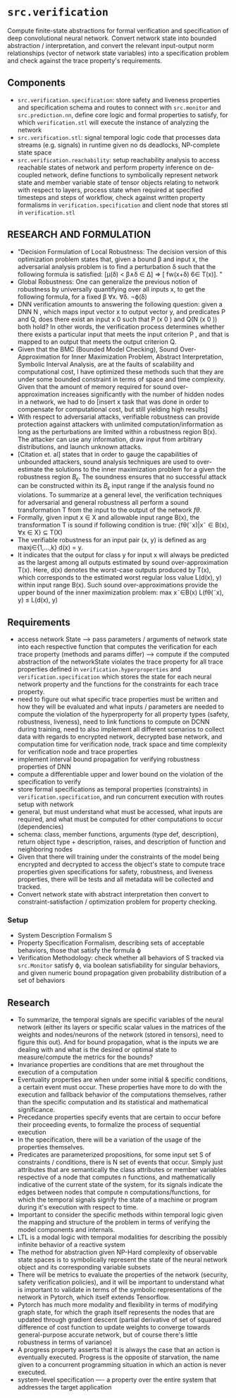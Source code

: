 # `src.verification`
Compute finite-state abstractions for formal verification and specification of deep convolutional neural network. Convert network state into bounded abstraction / interpretation, and convert the relevant input-output norm relationships (vector of network state variables) into a specification problem and check against the trace property's requirements.


## Components
- `src.verification.specification`: store safety and liveness properties and specification schema and routes to connect with `src.monitor` and `src.prediction.nn`, define core logic and formal properties to satisfy, for which `verification.stl` will execute the instance of analyzing the network
- `src.verification.stl`: signal temporal logic code that processes data streams (e.g. signals) in runtime given no ds deadlocks, NP-complete state space
- `src.verification.reachability`: setup reachability analysis to access reachable states of network and perform property inference on de-coupled network, define functions to symbolically represent network state and member variable state of tensor objects relating to network with respect to layers, process state when required at specified timesteps and steps of workflow, check against written property formalisms in `verification.specification` and client node that stores stl in `verification.stl`


## RESEARCH AND FORMULATION
- "Decision Formulation of Local Robustness: The decision version of this optimization problem states that, given a bound β and input x, the adversarial analysis problem is to find a perturbation δ such that the following formula is satisfied: [µ(δ) < β∧δ ∈ ∆] ⇒ [ fw(x+δ) 6∈ T(x)]. "
- Global Robustness: One can generalize the previous notion of robustness by universally quantifying over all inputs x, to get the following formula, for a fixed β ∀x. ∀δ. ¬ϕ(δ)
- DNN verification amounts to answering the following question: given a DNN N , which maps input vector x to output vector y, and predicates P and Q, does there exist an input x 0 such that P (x 0 ) and Q(N (x 0 )) both hold? In other words, the verification process determines whether there exists a particular input that meets the input criterion P , and that is mapped to an output that meets the output criterion Q.
- Given that the BMC (Bounded Model Checking), Sound Over-Approximation for Inner Maximization Problem, Abstract Interpretation, Symbolic Interval Analysis, are at the faults of scalability and computational cost, I have optimized these methods such that they are under some bounded constraint in terms of space and time complexity. Given that the amount of memory required for sound over-approximation increases significantly with the number of hidden nodes in a network, we had to do [insert x task that was done in order to compensate for computational cost, but still yielding high results]
- With respect to adversarial attacks, verifiable robustness can provide protection against attackers with unlimited computation/information as long as the perturbations are limited within a robustness region B(x). The attacker can use any information, draw input from arbitrary distributions, and launch unknown attacks.
- [Citation et. al] states that in order to gauge the capabilities of unbounded attackers, sound analysis techniques are used to over-estimate the solutions to the inner maximization problem for a given the robustness region $B_{\epsilon}$. The soundness ensures that no successful attack can be constructed within its $B_{\epsilon}$ input range if the analysis found no violations. To summarize at a general level, the verification techniques for adversarial and general robustness all perform a sound transformation T from the input to the output of the network $f\theta$.
- Formally, given input x ∈ X and allowable input range B(x), the transformation T is sound if following condition is true: {fθ(˜x)|x˜ ∈ B(x), ∀x ∈ X} ⊆ T(X)
- The verifiable robustness for an input pair (x, y) is defined as arg maxj∈{1,...,k} d(x) = y.
- It indicates that the output for class y for input x will always be predicted as the largest among all outputs estimated by sound over-approximation T(x). Here, d(x) denotes the worst-case outputs produced by T(x), which corresponds to the estimated worst regular loss value L(d(x), y) within input range B(x). Such sound over-approximations provide the upper bound of the inner maximization problem: max x˜∈B(x) L(fθ(˜x), y) ≤ L(d(x), y)


## Requirements
- access network State --> pass parameters / arguments of network state into each respective function that computes the verification for each trace property (methods and params differ) --> compute if the computed abstraction of the networkState violates the trace property for all trace properties defined in `verification.hyperproperties` and `verification.specification` which stores the state for each neural network property and the functions for the constraints for each trace property.
- need to figure out what specific trace properties must be written and how they will be evaluated and what inputs / parameters are needed to compute the violation of the hyperproperty for all property types (safety, robustness, liveness), need to link functions to compute on DCNN during training, need to also implement all different scenarios to collect data with regards to encrypted network, decrypted base network, and computation time for verification node, track space and time complexity for verification node and trace properties
- implement interval bound propagation for verifying robustness properties of DNN
- compute a differentiable upper and lower bound on the violation of the specification to verify
- store formal specifications as temporal properties (constraints) in `verification.specification`, and run concurrent execution with routes setup with network
- general, but must understand what must be accessed, what inputs are required, and what must be computed for other computations to occur (dependencies)
- schema: class, member functions, arguments (type def, description), return object type  + description, raises, and description of function and neighboring nodes 
- Given that there will training under the constraints of the model being encrypted and decrypted to access the object's state to compute trace properties given specifications for safety, robustness, and liveness properties, there will be tests and all metadata will be collected and tracked.
- Convert network state with abstract interpretation then convert to constraint-satisfaction / optimization problem for property checking.


### Setup
- System Description Formalism S
- Property Specification Formalism, describing sets of acceptable behaviors, those that satisfy the formula ϕ
- Verification Methodology: check whether all behaviors of S tracked via `src.Monitor` satisfy ϕ, via boolean satisfiability for singular behaviors, and given numeric bound propagation given probability distribution of a set of behaviors


## Research
- To summarize, the temporal signals are specific variables of the neural network (either its layers or specific scalar values in the matrices of the weights and nodes/neurons of the network (stored in tensors), need to figure this out). And for bound propagation, what is the inputs we are dealing with and what is the desired or optimal state to measure/compute the metrics for the bounds?
- Invariance properties are conditions that are met throughout the execution of a computation
- Eventuality properties are when under some initial & specific conditions, a certain event must occur. These properties have more to do with the execution and fallback behavior of the computations themselves, rather than the specific computation and its statistical and mathematical significance.
- Precedance properties specify events that are certain to occur before their proceeding events, to formalize the process of sequential execution
- In the specification, there will be a variation of the usage of the properties themselves.
- Predicates are parameterized propositions, for some input set S of constraints / conditions, there is N set of events that occur. Simply just attributes that are semantically the class attributes or member variables respective of a node that computes n functions, and mathematically indicative of the current state of the system, for its signals indicate the edges between nodes that compute n computations/functions, for which the temporal signals signify the state of a machine or program during it's execution with respect to time.
- Important to consider the specific methods within temporal logic given the mapping and structure of the problem in terms of verifying the model components and internals. 
- LTL is a modal logic with temporal modalities for describing the possibly infinite behavior of a reactive system
- The method for abstraction given NP-Hard complexity of observable state spaces is to symbolically represent the state of the neural network object and its corresponding variable subsets 
- There will be metrics to evaluate the properties of the network (security, safety verification policies), and it will be important to understand what is important to validate in terms of the symbolic representations of the network in Pytorch, which itself extends Tensorflow.
- Pytorch has much more modality and flexibility in terms of modifying graph state, for which the graph itself represents the nodes that are updated through gradient descent (partial derivative of set of squared difference of cost function to update weights to converge towards general-purpose accurate network, but of course there's little robustness in terms of variance)
- A progress property asserts that it is always the case that an action is eventually executed. Progress is the opposite of starvation, the name given to a concurrent programming situation in which an action is never executed.
- system-level specification —- a property over the entire system that addresses the target application
